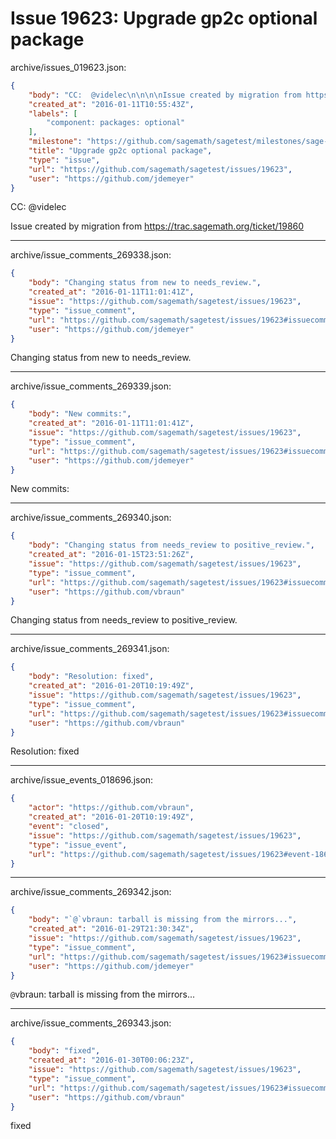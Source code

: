 # Issue 19623: Upgrade gp2c optional package

archive/issues_019623.json:
```json
{
    "body": "CC:  @videlec\n\n\n\nIssue created by migration from https://trac.sagemath.org/ticket/19860\n\n",
    "created_at": "2016-01-11T10:55:43Z",
    "labels": [
        "component: packages: optional"
    ],
    "milestone": "https://github.com/sagemath/sagetest/milestones/sage-7.0",
    "title": "Upgrade gp2c optional package",
    "type": "issue",
    "url": "https://github.com/sagemath/sagetest/issues/19623",
    "user": "https://github.com/jdemeyer"
}
```
CC:  @videlec



Issue created by migration from https://trac.sagemath.org/ticket/19860





---

archive/issue_comments_269338.json:
```json
{
    "body": "Changing status from new to needs_review.",
    "created_at": "2016-01-11T11:01:41Z",
    "issue": "https://github.com/sagemath/sagetest/issues/19623",
    "type": "issue_comment",
    "url": "https://github.com/sagemath/sagetest/issues/19623#issuecomment-269338",
    "user": "https://github.com/jdemeyer"
}
```

Changing status from new to needs_review.



---

archive/issue_comments_269339.json:
```json
{
    "body": "New commits:",
    "created_at": "2016-01-11T11:01:41Z",
    "issue": "https://github.com/sagemath/sagetest/issues/19623",
    "type": "issue_comment",
    "url": "https://github.com/sagemath/sagetest/issues/19623#issuecomment-269339",
    "user": "https://github.com/jdemeyer"
}
```

New commits:



---

archive/issue_comments_269340.json:
```json
{
    "body": "Changing status from needs_review to positive_review.",
    "created_at": "2016-01-15T23:51:26Z",
    "issue": "https://github.com/sagemath/sagetest/issues/19623",
    "type": "issue_comment",
    "url": "https://github.com/sagemath/sagetest/issues/19623#issuecomment-269340",
    "user": "https://github.com/vbraun"
}
```

Changing status from needs_review to positive_review.



---

archive/issue_comments_269341.json:
```json
{
    "body": "Resolution: fixed",
    "created_at": "2016-01-20T10:19:49Z",
    "issue": "https://github.com/sagemath/sagetest/issues/19623",
    "type": "issue_comment",
    "url": "https://github.com/sagemath/sagetest/issues/19623#issuecomment-269341",
    "user": "https://github.com/vbraun"
}
```

Resolution: fixed



---

archive/issue_events_018696.json:
```json
{
    "actor": "https://github.com/vbraun",
    "created_at": "2016-01-20T10:19:49Z",
    "event": "closed",
    "issue": "https://github.com/sagemath/sagetest/issues/19623",
    "type": "issue_event",
    "url": "https://github.com/sagemath/sagetest/issues/19623#event-18696"
}
```



---

archive/issue_comments_269342.json:
```json
{
    "body": "`@`vbraun: tarball is missing from the mirrors...",
    "created_at": "2016-01-29T21:30:34Z",
    "issue": "https://github.com/sagemath/sagetest/issues/19623",
    "type": "issue_comment",
    "url": "https://github.com/sagemath/sagetest/issues/19623#issuecomment-269342",
    "user": "https://github.com/jdemeyer"
}
```

`@`vbraun: tarball is missing from the mirrors...



---

archive/issue_comments_269343.json:
```json
{
    "body": "fixed",
    "created_at": "2016-01-30T00:06:23Z",
    "issue": "https://github.com/sagemath/sagetest/issues/19623",
    "type": "issue_comment",
    "url": "https://github.com/sagemath/sagetest/issues/19623#issuecomment-269343",
    "user": "https://github.com/vbraun"
}
```

fixed
